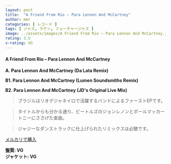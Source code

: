 ```yaml
---
layout: post
title:  "A Friend From Rio – Para Lennon And McCartney"
author: mmr
categories: [ レコード ]
tags: [ ジャズ, ラテン, フューチャージャズ ]
image: ../assets/images/A Friend From Rio – Para Lennon And McCartney.jpg
rating: 3.5
v-rating: VG
---
```


#### A Friend From Rio – Para Lennon And McCartney

**A. Para Lennon And McCartney (Da Lata Remix)**

**B1. Para Lennon And McCartney (Lumen Soundsmiths Remix)**

**B2. Para Lennon And McCartney (JD's Original Live Mix)**

> ブラジルはリオデジャネイロで活躍するバンドによるファーストEPです。

> タイトルからも分かる通り、ビートルズのジョンレノンとポールマッカートニーにささげた楽曲。

> ジャジーなダンストラックに仕上げられたリミックスは必聴です。



[メルカリで購入](https://jp.mercari.com/item/m51770064122)


<div class="mt-4 mb-4 d-flex align-items-center">
<strong class="mr-1">盤質: VG</strong>
</div>
<div class="mt-4 mb-4 d-flex align-items-center">
<strong class="mr-1">ジャケット: VG</strong>
</div>
